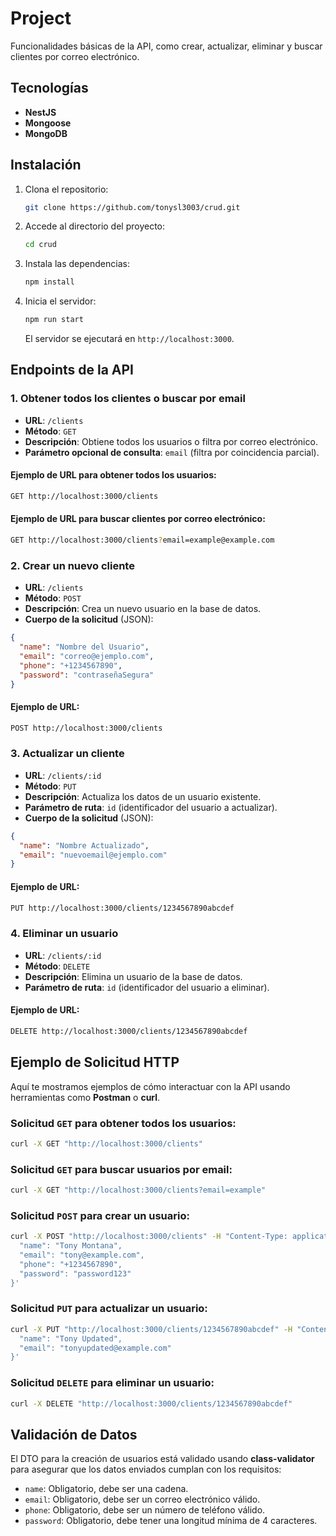 
# Project

Funcionalidades básicas de la API, como crear, actualizar, eliminar y buscar clientes por correo electrónico.

## Tecnologías

- **NestJS**
- **Mongoose**
- **MongoDB**

## Instalación

1. Clona el repositorio:

   ```bash
   git clone https://github.com/tonysl3003/crud.git
   ```

2. Accede al directorio del proyecto:

   ```bash
   cd crud
   ```

3. Instala las dependencias:

   ```bash
   npm install
   ```

4. Inicia el servidor:

   ```bash
   npm run start
   ```

   El servidor se ejecutará en `http://localhost:3000`.

## Endpoints de la API


### 1. Obtener todos los clientes o buscar por email

- **URL**: `/clients`
- **Método**: `GET`
- **Descripción**: Obtiene todos los usuarios o filtra por correo electrónico.
- **Parámetro opcional de consulta**: `email` (filtra por coincidencia parcial).

#### Ejemplo de URL para obtener todos los usuarios:
  
```bash
GET http://localhost:3000/clients
```

#### Ejemplo de URL para buscar clientes por correo electrónico:

```bash
GET http://localhost:3000/clients?email=example@example.com
```

### 2. Crear un nuevo cliente

- **URL**: `/clients`
- **Método**: `POST`
- **Descripción**: Crea un nuevo usuario en la base de datos.
- **Cuerpo de la solicitud** (JSON):

```json
{
  "name": "Nombre del Usuario",
  "email": "correo@ejemplo.com",
  "phone": "+1234567890",
  "password": "contraseñaSegura"
}
```

#### Ejemplo de URL:

```bash
POST http://localhost:3000/clients
```

### 3. Actualizar un cliente

- **URL**: `/clients/:id`
- **Método**: `PUT`
- **Descripción**: Actualiza los datos de un usuario existente.
- **Parámetro de ruta**: `id` (identificador del usuario a actualizar).
- **Cuerpo de la solicitud** (JSON):

```json
{
  "name": "Nombre Actualizado",
  "email": "nuevoemail@ejemplo.com"
}
```

#### Ejemplo de URL:

```bash
PUT http://localhost:3000/clients/1234567890abcdef
```

### 4. Eliminar un usuario

- **URL**: `/clients/:id`
- **Método**: `DELETE`
- **Descripción**: Elimina un usuario de la base de datos.
- **Parámetro de ruta**: `id` (identificador del usuario a eliminar).

#### Ejemplo de URL:

```bash
DELETE http://localhost:3000/clients/1234567890abcdef
```

## Ejemplo de Solicitud HTTP

Aquí te mostramos ejemplos de cómo interactuar con la API usando herramientas como **Postman** o **curl**.

### Solicitud `GET` para obtener todos los usuarios:

```bash
curl -X GET "http://localhost:3000/clients"
```

### Solicitud `GET` para buscar usuarios por email:

```bash
curl -X GET "http://localhost:3000/clients?email=example"
```

### Solicitud `POST` para crear un usuario:

```bash
curl -X POST "http://localhost:3000/clients" -H "Content-Type: application/json" -d '{
  "name": "Tony Montana",
  "email": "tony@example.com",
  "phone": "+1234567890",
  "password": "password123"
}'
```

### Solicitud `PUT` para actualizar un usuario:

```bash
curl -X PUT "http://localhost:3000/clients/1234567890abcdef" -H "Content-Type: application/json" -d '{
  "name": "Tony Updated",
  "email": "tonyupdated@example.com"
}'
```

### Solicitud `DELETE` para eliminar un usuario:

```bash
curl -X DELETE "http://localhost:3000/clients/1234567890abcdef"
```

## Validación de Datos

El DTO para la creación de usuarios está validado usando **class-validator** para asegurar que los datos enviados cumplan con los requisitos:

- `name`: Obligatorio, debe ser una cadena.
- `email`: Obligatorio, debe ser un correo electrónico válido.
- `phone`: Obligatorio, debe ser un número de teléfono válido.
- `password`: Obligatorio, debe tener una longitud mínima de 4 caracteres.
